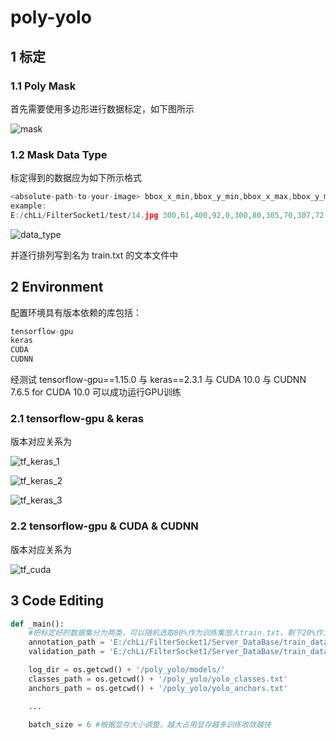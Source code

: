 # poly-yolo

## 1 标定

### 1.1 Poly Mask

首先需要使用多边形进行数据标定，如下图所示

![mask](./imgs/mask.jpg)

### 1.2 Mask Data Type

标定得到的数据应为如下所示格式

```c++
<absolute-path-to-your-image> bbox_x_min,bbox_y_min,bbox_x_max,bbox_y_max,label_index,poly_1_x,poly_1_y,poly_2_x,poly_2_y,...,poly_n_x,poly_n_y
example:
E:/chLi/FilterSocket1/test/14.jpg 300,61,400,92,0,300,80,305,70,307,72,330,61,400,65,370,92,330,88,332,70
```

![data_type](./imgs/data_type.jpg)

并逐行排列写到名为 train.txt 的文本文件中

## 2 Environment

配置环境具有版本依赖的库包括：

```c++
tensorflow-gpu
keras
CUDA
CUDNN
```

经测试 tensorflow-gpu==1.15.0 与 keras==2.3.1 与 CUDA 10.0 与 CUDNN 7.6.5 for CUDA 10.0 可以成功运行GPU训练

### 2.1 tensorflow-gpu & keras

版本对应关系为

![tf_keras_1](./imgs/tf_keras_1.jpg)

![tf_keras_2](./imgs/tf_keras_2.jpg)

![tf_keras_3](./imgs/tf_keras_3.jpg)

### 2.2 tensorflow-gpu & CUDA & CUDNN

版本对应关系为

![tf_cuda](./imgs/tf_cuda.jpg)

## 3 Code Editing

```python
def _main():
    #把标定好的数据集分为两类，可以随机选取80%作为训练集放入train.txt，剩下20%作为测试机放入cal.txt
    annotation_path = 'E:/chLi/FilterSocket1/Server_DataBase/train_dataset/poly_yolo_dataset/train.txt'
    validation_path = 'E:/chLi/FilterSocket1/Server_DataBase/train_dataset/poly_yolo_dataset/val.txt'

    log_dir = os.getcwd() + '/poly_yolo/models/'
    classes_path = os.getcwd() + '/poly_yolo/yolo_classes.txt'
    anchors_path = os.getcwd() + '/poly_yolo/yolo_anchors.txt'

    ...

    batch_size = 6 #根据显存大小调整，越大占用显存越多训练收敛越快
```